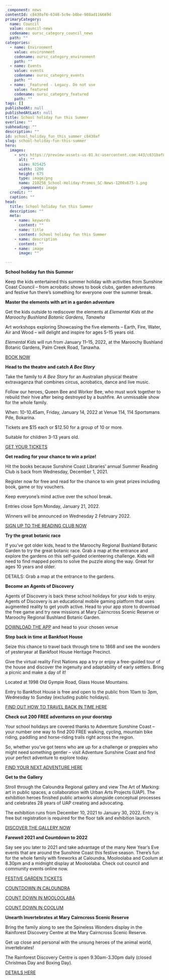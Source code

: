 ```yaml
---
_component: news
contentId: c8430af6-6348-5c9e-b0be-908ad116669d
primaryCategory:
  name: Council
  value: council-news
  codename: oursc_category_council_news
  path: ""
categories:
  - name: Environment
    value: environment
    codename: oursc_category_environment
    path: ""
  - name: Events
    value: events
    codename: oursc_category_events
    path: ""
  - name: _Featured - Legacy. Do not use
    value: featured
    codename: oursc_category_featured
    path: ""
tags: []
publishedAt: null
publishedAtLast: null
title: School holiday fun this Summer
overline: ""
subheading: ""
description: ""
id: school_holiday_fun_this_summer_c8430af
slug: school-holiday-fun-this-summer
hero:
  images:
    - src: https://preview-assets-us-01.kc-usercontent.com:443/c631baf8-1b46-001f-580c-d0001b68b4a8/f4dacb31-43a7-4f07-9af9-d879cbda345e/210258_School-Holiday-Promos_SC-News-1200x675-1.png
      alt: ""
      size: 925425
      width: 1200
      height: 675
      type: image/png
      name: 210258_School-Holiday-Promos_SC-News-1200x675-1.png
      _component: image
  credit: ""
  caption: ""
head:
  title: School holiday fun this Summer
  description: ""
  meta:
    - name: keywords
      content: ""
    - name: title
      content: School holiday fun this Summer
    - name: description
      content: ""
    - name: image
      image: ""

---
```

**School holiday fun this Summer**

Keep the kids entertained this summer holiday with activities from Sunshine Coast Council – from acrobatic shows to book clubs, garden adventures and festive fun there’s something for everyone over the summer break.

**Master the elements with art in a garden adventure**

Get the kids outside to rediscover the elements at *Elemental Kids at the Maroochy Bushland Botanic Gardens, Tanawha*

Art workshops exploring Showcasing the five elements – Earth, Fire, Water, Air and Wood – will delight and inspire for ages 5-15 years old.

*Elemental Kids* will run from January 11–15, 2022, at the Maroochy Bushland Botanic Gardens, Palm Creek Road, Tanawha.

[BOOK NOW](https://events.sunshinecoast.qld.gov.au/event/14714609-a/elemental-kids-earth)


**Head to the theatre and catch *A Bee Story***

Take the family to *A Bee Story* for an Australian physical theatre extravaganza that combines circus, acrobatics, dance and live music.

Follow our heroes, Queen Bee and Worker Bee, who must work together to rebuild their hive after being destroyed by a bushfire. An unmissable show for the whole family.

When: 10-10.45am, Friday, January 14, 2022 at Venue 114, 114 Sportsmans Pde, Bokarina.

Tickets are $15 each or $12.50 for a group of 10 or more.

Suitable for children 3-13 years old.

[GET YOUR TICKETS](https://venue114.com.au/events/a-bee-story)


**Get reading for your chance to win a prize!**

Hit the books because Sunshine Coast Libraries’ annual Summer Reading Club is back from Wednesday, December 1, 2021.

Register now for free and read for the chance to win great prizes including book, game or toy vouchers.

Keep everyone’s mind active over the school break.

Entries close 5pm Monday, January 21, 2022.

Winners will be announced on Wednesday 2 February 2022.

[SIGN UP TO THE READING CLUB NOW](https://sunshinecoast.spydus.com/cgi-bin/spydus.exe/ENQ/WPAC/EVSESENQ?SETLVL=&RNI=4914876)


**Try the great botanic race**

If you’ve got older kids, head to the Maroochy Regional Bushland Botanic Garden to try the great botanic race. Grab a map at the entrance and explore the gardens on this self-guided orienteering challenge. Kids will need to find mapped points to solve the puzzle along the way. Great for ages 10 years and older.

DETAILS: Grab a map at the entrance to the gardens.

**Become an Agents of Discovery**

Agents of Discovery is back these school holidays for your kids to enjoy. Agents of Discovery is an educational mobile gaming platform that uses augmented reality to get youth active. Head to your app store to download the free game and try new missions at Mary Cairncross Scenic Reserve or Maroochy Regional Bushland Botanic Garden.

[DOWNLOAD THE APP](https://play.google.com/store/apps/details?id=com.mstar.aod&hl=en_AU&gl=US)
&#x20;and head to your chosen venue

**Step back in time at Bankfoot House**

Seize this chance to travel back through time to 1868 and see the wonders of yesteryear at Bankfoot House Heritage Precinct.

Give the virtual reality First Nations app a try or enjoy a free-guided tour of the house and discover the ingenuity and adaptability of early settlers. Bring a picnic and make a day of it!

Located at 1998 Old Gympie Road, Glass House Mountains.

Entry to Bankfoot House is free and open to the public from 10am to 3pm, Wednesday to Sunday (excluding public holidays).

[FIND OUT HOW TO TRAVEL BACK IN TIME HERE](https://heritage.sunshinecoast.qld.gov.au/Bankfoot-House)


**Check out 200 FREE adventures on your doorstep**

Your school holidays are covered thanks to Adventure Sunshine Coast – your number one way to find 200 FREE walking, cycling, mountain bike riding, paddling and horse-riding trails right across the region.

So, whether you’ve got teens who are up for a challenge or preppies who might need something gentler – visit Adventure Sunshine Coast and find your perfect adventure to explore today.

[FIND YOUR NEXT ADVENTURE HERE](https://adventure.sunshinecoast.qld.gov.au/)


**Get to the Gallery**

Stroll through the Caloundra Regional gallery and view The Art of Marking: art in public spaces, a collaboration with Urban Arts Projects (UAP). The exhibition heroes finished public artworks alongside conceptual processes and celebrates 28 years of UAP creating and advocating.

The exhibition runs from December 10, 2021 to January 30, 2022. Entry is free but registration is required for the floor talk and exhibition launch.

[DISCOVER THE GALLERY NOW](https://gallery.sunshinecoast.qld.gov.au/en/Exhibitions/Art-of-Making)


**Farewell 2021 and Countdown to 2022**

Say see you later to 2021 and take advantage of the many New Year’s Eve events that are around the Sunshine Coast this festive season. There’s fun for the whole family with fireworks at Caloundra, Mooloolaba and Coolum at 8.30pm and a midnight display at Mooloolaba. Check out council and community events online now.

[FESTIVE GARDEN TICKETS](https://events.sunshinecoast.qld.gov.au/thefestivegarden)


[COUNTDOWN IN CALOUNDRA](https://events.sunshinecoast.qld.gov.au/event/14714610-a/sunshine-coast-new-years-eve-fireworks)


[COUNT DOWN IN MOOLOOLABA](https://events.sunshinecoast.qld.gov.au/event/14714611-a/sunshine-coast-new-years-eve-fireworks)


[COUNT DOWN IN COOLUM](https://events.sunshinecoast.qld.gov.au/event/14714612-a/sunshine-coast-new-years-eve-fireworks)


**Unearth Invertebrates at Mary Cairncross Scenic Reserve**

Bring the family along to see the Spineless Wonders display in the Rainforest Discovery Centre at the Mary Cairncross Scenic Reserve.

Get up close and personal with the unsung heroes of the animal world, invertebrates!

The Rainforest Discovery Centre is open 9.30am-3.30pm daily (closed Christmas Day and Boxing Day).

[DETAILS HERE](https://mary-cairncross.sunshinecoast.qld.gov.au/See-and-do/Spineless-Wonders)
